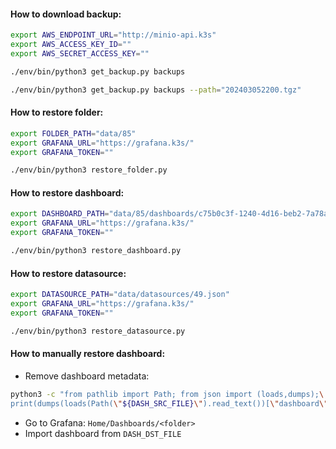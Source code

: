 #### How to download backup:
```bash
export AWS_ENDPOINT_URL="http://minio-api.k3s"
export AWS_ACCESS_KEY_ID=""
export AWS_SECRET_ACCESS_KEY=""
```
```bash
./env/bin/python3 get_backup.py backups
```
```bash
./env/bin/python3 get_backup.py backups --path="202403052200.tgz"
```

#### How to restore folder:
```bash
export FOLDER_PATH="data/85"
export GRAFANA_URL="https://grafana.k3s/"
export GRAFANA_TOKEN=""
```
```bash
./env/bin/python3 restore_folder.py
```

#### How to restore dashboard:
```bash
export DASHBOARD_PATH="data/85/dashboards/c75b0c3f-1240-4d16-beb2-7a78a152269d.json"
export GRAFANA_URL="https://grafana.k3s/"
export GRAFANA_TOKEN=""
```
```bash
./env/bin/python3 restore_dashboard.py
```

#### How to restore datasource:
```bash
export DATASOURCE_PATH="data/datasources/49.json"
export GRAFANA_URL="https://grafana.k3s/"
export GRAFANA_TOKEN=""
```
```bash
./env/bin/python3 restore_datasource.py
```

#### How to manually restore dashboard:
- Remove dashboard metadata:
```bash
python3 -c "from pathlib import Path; from json import (loads,dumps);\
print(dumps(loads(Path(\"${DASH_SRC_FILE}\").read_text())[\"dashboard\"]))" > "${DASH_DST_FILE}"
```
- Go to Grafana: `Home/Dashboards/<folder>`
- Import dashboard from `DASH_DST_FILE`
